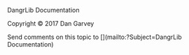 ﻿DangrLib Documentation


<p>Copyright &#169;  2017 Dan Garvey</p>
Send comments on this topic to [](mailto:?Subject=DangrLib Documentation)
